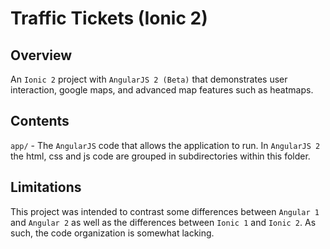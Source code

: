 # Traffic Tickets (Ionic 2)
## Overview
An `Ionic 2` project with `AngularJS 2 (Beta)` that demonstrates user interaction, google maps, and advanced map features such as heatmaps.

## Contents
`app/` - The `AngularJS` code that allows the application to run. In `AngularJS 2` the html, css and js code are grouped in subdirectories within this folder.

## Limitations
This project was intended to contrast some differences between `Angular 1` and `Angular 2` as well as the differences between `Ionic 1` and `Ionic 2`. As such, the code organization is somewhat lacking.
